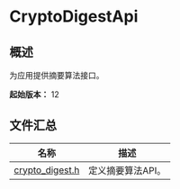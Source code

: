 # CryptoDigestApi

## 概述

为应用提供摘要算法接口。

**起始版本：** 12

## 文件汇总

| 名称 | 描述 |
| -- | -- |
| [crypto_digest.h](capi-crypto-digest-h.md) | 定义摘要算法API。 |
